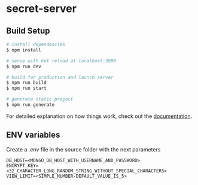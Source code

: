 # secret-server

## Build Setup

```bash
# install dependencies
$ npm install

# serve with hot reload at localhost:3000
$ npm run dev

# build for production and launch server
$ npm run build
$ npm run start

# generate static project
$ npm run generate
```

For detailed explanation on how things work, check out the [documentation](https://nuxtjs.org).

## ENV variables

Create a _.env_ file in the source folder with the next parameters
```dotenv
DB_HOST=<MONGO_DB_HOST_WITH_USERNAME_AND_PASSWORD>
ENCRYPT_KEY=<32_CHARACTER_LONG_RANDOM_STRING_WITHOUT_SPECIAL_CHARACTERS>
VIEW_LIMIT=<SIMPLE_NUMBER-DEFAULT_VALUE_IS_5>
```
